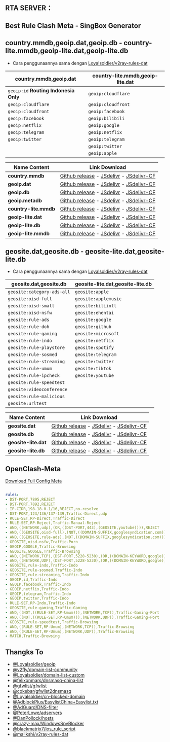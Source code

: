 ## **RTA SERVER**：

## Best Rule Clash Meta - SingBox Generator

## **country.mmdb,geoip.dat,geoip.db - country-lite.mmdb,geoip-lite.dat,geoip-lite.db**

- Cara penggunaannya sama dengan [Loyalsoldier/v2ray-rules-dat](https://github.com/Loyalsoldier/v2ray-rules-dat)  

| country.mmdb,geoip.dat | country-lite.mmdb,geoip-lite.dat |
| ---------------- | ----------------------------- | 
| `geoip:id` **Routing Indonesia Only**       |  `geoip:cloudflare`                     | 
| `geoip:cloudflare`       | `geoip:cloudfront`                      |  
| `geoip:cloudfront`       | `geoip:facebook` |
| `geoip:facebook`       | `geoip:bilibili`          |
| `geoip:netflix` | `geoip:google` |
| `geoip:telegram` | `geoip:netflix` |
| `geoip:twitter` | `geoip:telegram` |
| | `geoip:twitter` |
| | `geoip:apple` |

| Name Content | Link Download |
| ------------ | ------------- |
| **country.mmdb** | [Github release](https://github.com/rtaserver/meta-rules-dat/releases/download/latest/country.mmdb) - [JSdelivr](https://cdn.jsdelivr.net/gh/rtaserver/meta-rules-dat@release/country.mmdb) - [JSdelivr-CF](https://testingcf.jsdelivr.net/gh/rtaserver/meta-rules-dat@release/country.mmdb) |
| **geoip.dat** | [Github release](https://github.com/rtaserver/meta-rules-dat/releases/download/latest/geoip.dat) - [JSdelivr](https://cdn.jsdelivr.net/gh/rtaserver/meta-rules-dat@release/geoip.dat) - [JSdelivr-CF](https://testingcf.jsdelivr.net/gh/rtaserver/meta-rules-dat@release/geoip.dat) |
| **geoip.db** | [Github release](https://github.com/rtaserver/meta-rules-dat/releases/download/latest/geoip.db) - [JSdelivr](https://cdn.jsdelivr.net/gh/rtaserver/meta-rules-dat@release/geoip.db) - [JSdelivr-CF](https://testingcf.jsdelivr.net/gh/rtaserver/meta-rules-dat@release/geoip.db) |
| **geoip.metadb** | [Github release](https://github.com/rtaserver/meta-rules-dat/releases/download/latest/geoip.metadb) - [JSdelivr](https://cdn.jsdelivr.net/gh/rtaserver/meta-rules-dat@release/geoip.metadb) - [JSdelivr-CF](https://testingcf.jsdelivr.net/gh/rtaserver/meta-rules-dat@release/geoip.metadb) |
| **country-lite.mmdb** | [Github release](https://github.com/rtaserver/meta-rules-dat/releases/download/latest/country-lite.mmdb) - [JSdelivr](https://cdn.jsdelivr.net/gh/rtaserver/meta-rules-dat@release/country-lite.mmdb) - [JSdelivr-CF](https://testingcf.jsdelivr.net/gh/rtaserver/meta-rules-dat@release/country-lite.mmdb) |
| **geoip-lite.dat** | [Github release](https://github.com/rtaserver/meta-rules-dat/releases/download/latest/geoip-lite.dat) - [JSdelivr](https://cdn.jsdelivr.net/gh/rtaserver/meta-rules-dat@release/geoip-lite.dat) - [JSdelivr-CF](https://testingcf.jsdelivr.net/gh/rtaserver/meta-rules-dat@release/geoip-lite.dat) |
| **geoip-lite.db** | [Github release](https://github.com/rtaserver/meta-rules-dat/releases/download/latest/geoip-lite.db) - [JSdelivr](https://cdn.jsdelivr.net/gh/rtaserver/meta-rules-dat@release/geoip-lite.db) - [JSdelivr-CF](https://testingcf.jsdelivr.net/gh/rtaserver/meta-rules-dat@release/geoip-lite.db) |
| **geoip-lite.mmdb** | [Github release](https://github.com/rtaserver/meta-rules-dat/releases/download/latest/geoip-lite.mmdb) - [JSdelivr](https://cdn.jsdelivr.net/gh/rtaserver/meta-rules-dat@release/geoip-lite.mmdb) - [JSdelivr-CF](https://testingcf.jsdelivr.net/gh/rtaserver/meta-rules-dat@release/geoip-lite.mmdb) |

## **geosite.dat,geosite.db - geosite-lite.dat,geosite-lite.db**

- Cara penggunaannya sama dengan [Loyalsoldier/v2ray-rules-dat](https://github.com/Loyalsoldier/v2ray-rules-dat)  

| geosite.dat,geosite.db | geosite-lite.dat,geosite-lite.db |
| ---------------- | ----------------------------- | 
|  `geosite:category-ads-all` | `geosite:apple` |
|  `geosite:oisd-full` | `geosite:applemusic` |
|  `geosite:oisd-small` | `geosite:biliintl` |
|  `geosite:oisd-nsfw` | `geosite:ehentai` |
|  `geosite:rule-ads` | `geosite:google` |
|  `geosite:rule-doh` | `geosite:github` |
|  `geosite:rule-gaming` | `geosite:microsoft` |
|  `geosite:rule-indo` | `geosite:netflix` |
|  `geosite:rule-playstore` | `geosite:spotify` |
|  `geosite:rule-sosmed` | `geosite:telegram` |
|  `geosite:rule-streaming` | `geosite:twitter` |
|  `geosite:rule-umum` | `geosite:tiktok` |
|  `geosite:rule-ipcheck` | `geosite:youtube` |
|  `geosite:rule-speedtest` | |
|  `geosite:videoconference` | |
|  `geosite:rule-malicious` | |
|  `geosite:urltest` | |

| Name Content | Link Download |
| ------------ | ------------- |
| **geosite.dat** | [Github release](https://github.com/rtaserver/meta-rules-dat/releases/download/latest/geosite.dat) - [JSdelivr](https://cdn.jsdelivr.net/gh/rtaserver/meta-rules-dat@release/geosite.dat) - [JSdelivr-CF](https://testingcf.jsdelivr.net/gh/rtaserver/meta-rules-dat@release/geosite.dat) |
| **geosite.db** | [Github release](https://github.com/rtaserver/meta-rules-dat/releases/download/latest/geosite.db) - [JSdelivr](https://cdn.jsdelivr.net/gh/rtaserver/meta-rules-dat@release/geosite.db) - [JSdelivr-CF](https://testingcf.jsdelivr.net/gh/rtaserver/meta-rules-dat@release/geosite.db) |
| **geosite-lite.dat** | [Github release](https://github.com/rtaserver/meta-rules-dat/releases/download/latest/geosite-lite.dat) - [JSdelivr](https://cdn.jsdelivr.net/gh/rtaserver/meta-rules-dat@release/geosite-lite.dat) - [JSdelivr-CF](https://testingcf.jsdelivr.net/gh/rtaserver/meta-rules-dat@release/geosite-lite.dat) |
| **geosite-lite.db** | [Github release](https://github.com/rtaserver/meta-rules-dat/releases/download/latest/geosite-lite.db) - [JSdelivr](https://cdn.jsdelivr.net/gh/rtaserver/meta-rules-dat@release/geosite-lite.db) - [JSdelivr-CF](https://testingcf.jsdelivr.net/gh/rtaserver/meta-rules-dat@release/geosite-lite.db) |


## **OpenClash-Meta**

[Download Full Config Meta](https://github.com/rtaserver/Config-Open-ClashMeta?tab=readme-ov-file#----config-openclash---meta-kernel)
```yaml

rules:
- DST-PORT,7895,REJECT
- DST-PORT,7892,REJECT
- IP-CIDR,198.18.0.1/16,REJECT,no-resolve
- DST-PORT,123/136/137-139,Traffic-Direct,udp
- RULE-SET,RP-Direct,Traffic-Direct
- RULE-SET,RP-Reject,Traffic-Manual-Reject
- AND,((NETWORK,udp),(OR,((DST-PORT,443),(GEOSITE,youtube)))),REJECT
- AND,((GEOSITE,oisd-full),(NOT,((DOMAIN-SUFFIX,googlesyndication.com)))),Traffic-Ads
- AND,((GEOSITE,rule-ads),(NOT,((DOMAIN-SUFFIX,googlesyndication.com)))),Traffic-Ads
- GEOSITE,oisd-nsfw,Traffic-Porn
- GEOIP,GOOGLE,Traffic-Browsing
- GEOSITE,GOOGLE,Traffic-Browsing
- AND,((NETWORK,TCP),(DST-PORT,5228-5230),(OR,((DOMAIN-KEYWORD,google)))),Traffic-Browsing
- AND,((NETWORK,UDP),(DST-PORT,5228-5230),(OR,((DOMAIN-KEYWORD,google)))),Traffic-Browsing
- GEOSITE,rule-indo,Traffic-Indo
- GEOSITE,rule-sosmed,Traffic-Indo
- GEOSITE,rule-streaming,Traffic-Indo
- GEOIP,id,Traffic-Indo
- GEOIP,facebook,Traffic-Indo
- GEOIP,netflix,Traffic-Indo
- GEOIP,telegram,Traffic-Indo
- GEOIP,twitter,Traffic-Indo
- RULE-SET,RP-Indo,Traffic-Indo
- GEOSITE,rule-gaming,Traffic-Gaming
- AND,((NOT,((RULE-SET,RP-Umum))),(NETWORK,TCP)),Traffic-Gaming-Port
- AND,((NOT,((RULE-SET,RP-Umum))),(NETWORK,UDP)),Traffic-Gaming-Port
- GEOSITE,rule-speedtest,Traffic-Browsing
- AND,((RULE-SET,RP-Umum),(NETWORK,TCP)),Traffic-Browsing
- AND,((RULE-SET,RP-Umum),(NETWORK,UDP)),Traffic-Browsing
- MATCH,Traffic-Browsing
```

## Thangks To

- [@Loyalsoldier/geoip](https://github.com/Loyalsoldier/geoip)
- [@v2fly/domain-list-community](https://github.com/v2fly/domain-list-community)
- [@Loyalsoldier/domain-list-custom](https://github.com/Loyalsoldier/domain-list-custom)
- [@felixonmars/dnsmasq-china-list](https://github.com/felixonmars/dnsmasq-china-list)
- [@gfwlist/gfwlist](https://github.com/gfwlist/gfwlist)
- [@cokebar/gfwlist2dnsmasq](https://github.com/cokebar/gfwlist2dnsmasq)
- [@Loyalsoldier/cn-blocked-domain](https://github.com/Loyalsoldier/cn-blocked-domain)
- [@AdblockPlus/EasylistChina+Easylist.txt](https://easylist-downloads.adblockplus.org/easylistchina+easylist.txt)
- [@AdGuard/DNS-filter](https://kb.adguard.com/en/general/adguard-ad-filters#dns-filter)
- [@PeterLowe/adservers](https://pgl.yoyo.org/adservers)
- [@DanPollock/hosts](https://someonewhocares.org/hosts)
- [@crazy-max/WindowsSpyBlocker](https://github.com/crazy-max/WindowsSpyBlocker)
- [@blackmatrix7/ios_rule_script](https://github.com/blackmatrix7/ios_rule_script)
- [@malikshi/v2ray-rules-dat](https://github.com/malikshi/v2ray-rules-dat)
